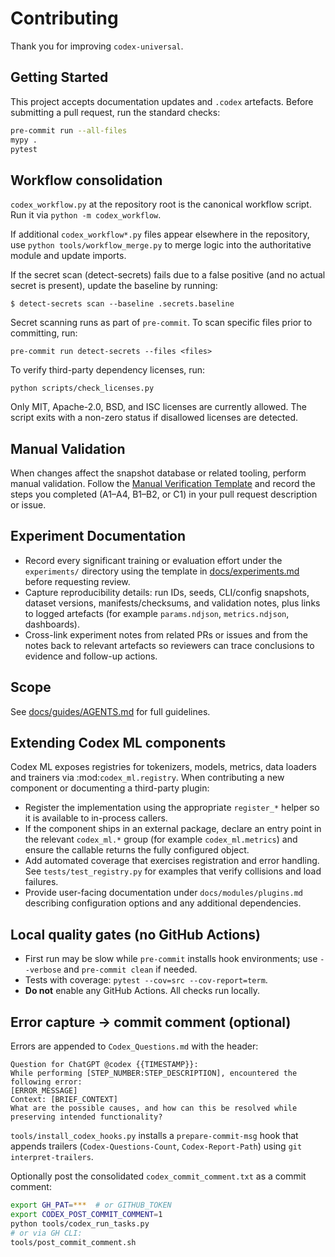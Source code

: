 # Contributing

Thank you for improving `codex-universal`.

## Getting Started

This project accepts documentation updates and `.codex` artefacts. Before submitting a pull request, run the standard checks:

```bash
pre-commit run --all-files
mypy .
pytest
```
## Workflow consolidation

`codex_workflow.py` at the repository root is the canonical workflow script. Run
it via `python -m codex_workflow`.

If additional `codex_workflow*.py` files appear elsewhere in the repository,
use `python tools/workflow_merge.py` to merge logic into the authoritative
module and update imports.

If the secret scan (detect-secrets) fails due to a false positive (and no actual secret is present), update the baseline by running:

``` text
$ detect-secrets scan --baseline .secrets.baseline
```
Secret scanning runs as part of ``pre-commit``. To scan specific files prior to
committing, run:

``` text
pre-commit run detect-secrets --files <files>
```
To verify third-party dependency licenses, run:

``` text
python scripts/check_licenses.py
```
Only MIT, Apache-2.0, BSD, and ISC licenses are currently allowed. The script
exits with a non-zero status if disallowed licenses are detected.

## Manual Validation

When changes affect the snapshot database or related tooling, perform manual validation. Follow the [Manual Verification Template](documentation/manual_verification_template.md) and record the steps you completed (A1–A4, B1–B2, or C1) in your pull request description or issue.

## Experiment Documentation

- Record every significant training or evaluation effort under the `experiments/` directory using the template in [docs/experiments.md](docs/experiments.md) before requesting review.
- Capture reproducibility details: run IDs, seeds, CLI/config snapshots, dataset versions, manifests/checksums, and validation notes, plus links to logged artefacts (for example `params.ndjson`, `metrics.ndjson`, dashboards).
- Cross-link experiment notes from related PRs or issues and from the notes back to relevant artefacts so reviewers can trace conclusions to evidence and follow-up actions.

## Scope

See [docs/guides/AGENTS.md](docs/guides/AGENTS.md) for full guidelines.

## Extending Codex ML components

Codex ML exposes registries for tokenizers, models, metrics, data loaders and
trainers via :mod:`codex_ml.registry`.  When contributing a new component or
documenting a third-party plugin:

- Register the implementation using the appropriate ``register_*`` helper so it
  is available to in-process callers.
- If the component ships in an external package, declare an entry point in the
  relevant ``codex_ml.*`` group (for example ``codex_ml.metrics``) and ensure the
  callable returns the fully configured object.
- Add automated coverage that exercises registration and error handling.  See
  ``tests/test_registry.py`` for examples that verify collisions and load
  failures.
- Provide user-facing documentation under ``docs/modules/plugins.md`` describing
  configuration options and any additional dependencies.

## Local quality gates (no GitHub Actions)

- First run may be slow while `pre-commit` installs hook environments; use `--verbose` and `pre-commit clean` if needed.
- Tests with coverage: `pytest --cov=src --cov-report=term`.
- **Do not** enable any GitHub Actions. All checks run locally.

## Error capture → commit comment (optional)

Errors are appended to `Codex_Questions.md` with the header:

``` text
Question for ChatGPT @codex {{TIMESTAMP}}:
While performing [STEP_NUMBER:STEP_DESCRIPTION], encountered the following error:
[ERROR_MESSAGE]
Context: [BRIEF_CONTEXT]
What are the possible causes, and how can this be resolved while preserving intended functionality?
```
`tools/install_codex_hooks.py` installs a `prepare-commit-msg` hook that appends trailers
(`Codex-Questions-Count`, `Codex-Report-Path`) using `git interpret-trailers`.

Optionally post the consolidated `codex_commit_comment.txt` as a commit comment:

```bash
export GH_PAT=***  # or GITHUB_TOKEN
export CODEX_POST_COMMIT_COMMENT=1
python tools/codex_run_tasks.py
# or via GH CLI:
tools/post_commit_comment.sh
```
